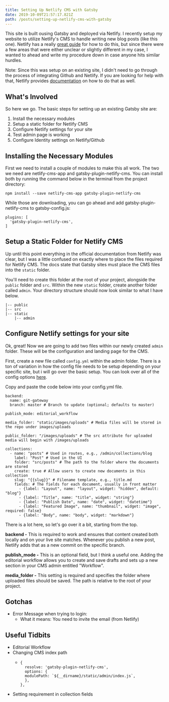 ```yaml
---
title: Setting Up Netlify CMS with Gatsby
date: 2019-10-09T21:57:17.821Z
path: /posts/setting-up-netlify-cms-with-gatsby
---
```

This site is built ousing Gatsby and deployed via Netlify. I recently setup my website to utilize Netlify's CMS to handle writing new blog posts (like this one). Netlify has a really [great guide](https://www.netlifycms.org/docs/gatsby/) for how to do this, but since there were a few areas that were either unclear or slightly different in my case, I wanted to ahead and write my procedure down in case anyone hits similar hurdles.

Note: Since this was setup on an existing site, I didn't need to go through the process of integrating Github and Netlify. If you are looking for help with that, Netlify provides [documentation](https://www.netlify.com/blog/2016/02/24/a-step-by-step-guide-gatsby-on-netlify/) on how to do that as well.

## What's Involved

So here we go. The basic steps for setting up an existing Gatsby site are:

1. Install the necessary modules
2. Setup a static folder for Netlify CMS
3. Configure Netlify settings for your site
4. Test admin page is working
5. Configure Identity settings on Netlify/Github

## Installing the Necessary Modules

First we need to install a couple of modules to make this all work. The two we need are netlify-cms-app and gatsby-plugin-netlify-cms. You can install both by running the command below in the terminal from the project directory:

```
npm install --save netlify-cms-app gatsby-plugin-netlify-cms
```

While those are downloading, you can go ahead and add gatsby-plugin-netlify-cms to gatsby-config.js:

```
plugins: [
  'gatsby-plugin-netlify-cms',
]
```

## Setup a Static Folder for Netlify CMS

Up until this point everything in the official documentation from Netlify was clear, but I was a little confused on exactly where to place the files required for Netlify CMS. The docs state that Gatsby sites must place the CMS files into the `static` folder. 

You'll need to create this folder at the root of your project, alongside the `public` folder and `src`. Within the new `static` folder, create another folder called `admin`. Your directory structure should now look similar to what I have below.

```
|-- public
|-- src
|-- static
    |-- admin
```

## Configure Netlify settings for your site

Ok, great! Now we are going to add two files within our newly created `admin` folder. These will be the configuration and landing page for the CMS.

First, create a new file called `config.yml` within the admin folder. There is a ton of variation in how the config file needs to be setup depending on your specific site, but i will go over the basic setup. You can look over all of the config options [here](https://www.netlifycms.org/docs/configuration-options/).

Copy and paste the code below into your config.yml file.

```
backend:
  name: git-gateway
  branch: master # Branch to update (optional; defaults to master)

publish_mode: editorial_workflow

media_folder: "static/images/uploads" # Media files will be stored in the repo under images/uploads

public_folder: "/images/uploads" # The src attribute for uploaded media will begin with /images/uploads

collections:
  - name: "posts" # Used in routes, e.g., /admin/collections/blog
    label: "Post" # Used in the UI
    folder: "src/posts" # The path to the folder where the documents are stored
    create: true # Allow users to create new documents in this collection
    slug: "{{slug}}" # Filename template, e.g., title.md
    fields: # The fields for each document, usually in front matter
      - {label: "Layout", name: "layout", widget: "hidden", default: "blog"}
      - {label: "Title", name: "title", widget: "string"}
      - {label: "Publish Date", name: "date", widget: "datetime"}
      - {label: "Featured Image", name: "thumbnail", widget: "image", required: false}
      - {label: "Body", name: "body", widget: "markdown"}
```

There is a lot here, so let's go over it a bit, starting from the top.

**backend -** This is required to work and ensures that content created both locally and on your live site matches. Whenever you publish a new post, Netlify adds that as a new commit on the specific branch.

**publish_mode -** This is an optional field, but I think a useful one. Adding the editorial workflow allows you to create and save drafts and sets up a new section in your CMS admin entitled "Workflow".

**media_folder -** This setting is required and specifies the folder where uploaded files should be saved. The path is relative to the root of your project.

## Gotchas

* Error Message when trying to login:
  * What it means: You need to invite the email (from Netlify)

## Useful Tidbits

* Editorial Workflow
* Changing CMS index path
  * ```
    {
      resolve: 'gatsby-plugin-netlify-cms',
      options: {
      modulePath: `${__dirname}/static/admin/index.js`,
      },
    },
    ```
* Setting requirement in collection fields
